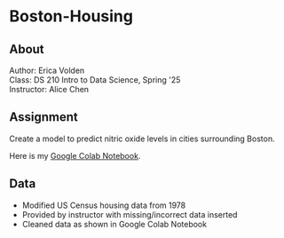# Boston-Housing

## About

Author: Erica Volden  
Class: DS 210 Intro to Data Science, Spring '25  
Instructor: Alice Chen

## Assignment

Create a model to predict nitric oxide levels in cities surrounding Boston. 

 Here is my [Google Colab Notebook](https://colab.research.google.com/drive/1Jj_nhHMPrcZuMnJ0bdK75VbEzIyjic_q?usp=sharing).

 ## Data

- Modified US Census housing data from 1978
- Provided by instructor with missing/incorrect data inserted 
- Cleaned data as shown in Google Colab Notebook
